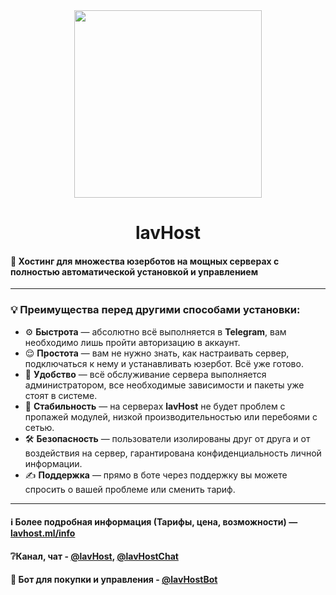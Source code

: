 <div align="center">

  <img src="https://user-images.githubusercontent.com/67208948/169312453-948f0cd1-7324-412f-ab69-faa48b10adf4.png" width="300"/>

# lavHost

</div>

#### 🚀 Хостинг для множества юзерботов на мощных серверах с полностью автоматической установкой и управлением
  
<hr>

### 💡 Преимущества перед другими способами установки:
- ⚙️ **Быстрота** — абсолютно всё выполняется в **Telegram**, вам необходимо лишь пройти авторизацию в аккаунт.
- 😌 **Простота** — вам не нужно знать, как настраивать сервер, подключаться к нему и устанавливать юзербот. Всё уже готово.
- 💾 **Удобство** — всё обслуживание сервера выполняется администратором, все необходимые зависимости и пакеты уже стоят в системе.
- 📡 **Стабильность** — на серверах **lavHost** не будет проблем с пропажей модулей, низкой производительностью или перебоями с сетью.
- 🛠 **Безопасность** — пользователи изолированы друг от друга и от воздействия на сервер, гарантирована конфиденциальность личной информации.
- ✍️ **Поддержка** — прямо в боте через поддержку вы можете спросить о вашей проблеме или сменить тариф.

<hr>

#### ℹ️ Более подробная информация (Тарифы, цена, возможности) — [lavhost.ml/info](https://lavhost.ml/info)
#### ❔Канал, чат - [@lavHost](https://t.me/lavHost), [@lavHostChat](https://t.me/lavHostChat)
#### 📲 Бот для покупки и управления - [@lavHostBot](https://t.me/lavHostBot)

